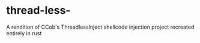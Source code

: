 # thread-less-
A rendition of CCob's ThreadlessInject shellcode injection project recreated entirely in rust
